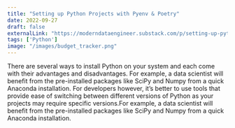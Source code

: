 ```yaml
---
title: "Setting up Python Projects with Pyenv & Poetry"
date: 2022-09-27
draft: false
externalLink: "https://moderndataengineer.substack.com/p/setting-up-python-projects-with-pyenv"
tags: ['Python']
image: "/images/budget_tracker.png"
---
```


There are several ways to install Python on your system and each come with their advantages and disadvantages. For example, a data scientist will benefit from the pre-installed packages like SciPy and Numpy from a quick Anaconda installation. For developers however, it’s better to use tools that provide ease of switching between different versions of Python as your projects may require specific versions.For example, a data scientist will benefit from the pre-installed packages like SciPy and Numpy from a quick Anaconda installation.
